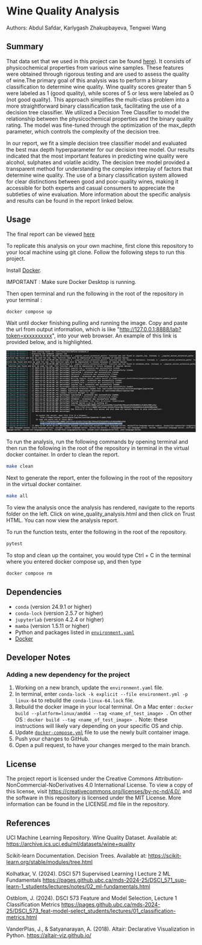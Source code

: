 # Wine Quality Analysis

Authors: Abdul Safdar, Karlygash Zhakupbayeva, Tengwei Wang

## Summary

That data set that we used in this project can be found [here](https://archive.ics.uci.edu/dataset/186/wine+quality)). It consists of physicochemical properties from various wine samples. These features were obtained through rigorous testing and are used to assess the quality of wine.The primary goal of this analysis was to perform a binary classification to determine wine quality. Wine quality scores greater than 5 were labeled as 1 (good quality), while scores of 5 or less were labeled as 0 (not good quality). This approach simplifies the multi-class problem into a more straightforward binary classification task, facilitating the use of a decision tree classifier. We utilized a Decision Tree Classifier to model the relationship between the physicochemical properties and the binary quality rating. The model was fine-tuned through the optimization of the max_depth parameter, which controls the complexity of the decision tree. 

In our report, we fit a simple decision tree classifier model and evaluated the best max depth hyperparameter for our decision tree model. Our results indicated that the most important features in predicting wine quality were alcohol, sulphates and volatile acidity. The decision tree model provided a transparent method for understanding the complex interplay of factors that determine wine quality. The use of a binary classification system allowed for clear distinctions between good and poor-quality wines, making it accessible for both experts and casual consumers to appreciate the subtleties of wine evaluation. More information about the specific analysis and results can be found in the report linked below.

## Usage

The final report can be viewed [here](https://ubc-mds.github.io/522_group_38/)

To replicate this analysis on your own machine, first clone this repository to your local machine using git clone. Follow the following steps to run this project.

Install [Docker](https://www.docker.com/get-started).

IMPORTANT : Make sure Docker Desktop is running.

Then open terminal and run the following in the root of the repository in your terminal :

``` bash
docker compose up
```

Wait until docker finishing pulling and running the image. Copy and paste the url from output information, which is like "<http://127.0.0.1:8888/lab?token=xxxxxxxxxx>", into your web browser. An example of this link is provided below, and is highlighted.

![Example Terminal Link to Enter into Browser Highlighted](img/terminal_docker_link_example_nov_29.png)

To run the analysis, run the following commands by opening terminal and then run the following in the root of the repository in terminal in the virtual docker container. In order to clean the report. 

``` bash
make clean
```
Next to generate the report, enter the following in the root of the repository in the virtual docker container. 

``` bash
make all
```

To view the analysis once the analysis has rendered, navigate to the reports folder on the left. Click on wine_quality_analysis.html and then click on Trust HTML. You can now view the analysis report.

To run the function tests, enter the following in the root of the repository. 

``` bash
pytest
```

To stop and clean up the container, you would type Ctrl + C in the terminal where you entered docker compose up, and then type

``` bash
docker compose rm
```

## Dependencies

-   `conda` (version 24.9.1 or higher)
-   `conda-lock` (version 2.5.7 or higher)
-   `jupyterlab` (version 4.2.4 or higher)
-   `mamba` (version 1.5.11 or higher)
-   Python and packages listed in [`environment.yaml`](environment.yaml)
-   [Docker](https://www.docker.com/get-started)

## Developer Notes

### Adding a new dependency for the project

1)  Working on a new branch, update the `environment.yaml` file.
2)  In terminal, enter `conda-lock -k explicit --file environment.yml -p linux-64` to rebuild the `conda-linux-64.lock` file.
3)  Rebuild the docker image in your local terminal. On a Mac enter : `docker build --platform=linux/amd64 --tag <name_of_test_image> .` On other OS : `docker build --tag <name_of_test_image> .` Note: these instructions will likely vary depending on your specific OS and chip.
4)  Update [`docker-compose.yml`](docker-compose.yml) file to use the newly built container image.
5)  Push your changes to GitHub.
6)  Open a pull request, to have your changes merged to the main branch.

## License

The project report is licensed under the Creative Commons Attribution-NonCommercial-NoDerivatives 4.0 International License. To view a copy of this license, visit <https://creativecommons.org/licenses/by-nc-nd/4.0/>, and the software in this repository is licensed under the MIT License. More information can be found in the LICENSE.md file in the repository.

## References

UCI Machine Learning Repository. Wine Quality Dataset. Available at: <https://archive.ics.uci.edu/ml/datasets/wine+quality>

Scikit-learn Documentation. Decision Trees. Available at: <https://scikit-learn.org/stable/modules/tree.html>

Kolhatkar, V. (2024). DSCI 571 Supervised Learning I Lecture 2 ML Fundamentals <https://pages.github.ubc.ca/mds-2024-25/DSCI_571_sup-learn-1_students/lectures/notes/02_ml-fundamentals.html>

Ostblom, J. (2024). DSCI 573 Feature and Model Selection, Lecture 1 Classification Metrics <https://pages.github.ubc.ca/mds-2024-25/DSCI_573_feat-model-select_students/lectures/01_classification-metrics.html>

VanderPlas, J., & Satyanarayan, A. (2018). Altair: Declarative Visualization in Python. <https://altair-viz.github.io/>
